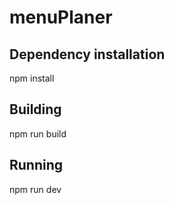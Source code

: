 # menuPlaner

## Dependency installation
npm install

## Building
npm run build

## Running
npm run dev
